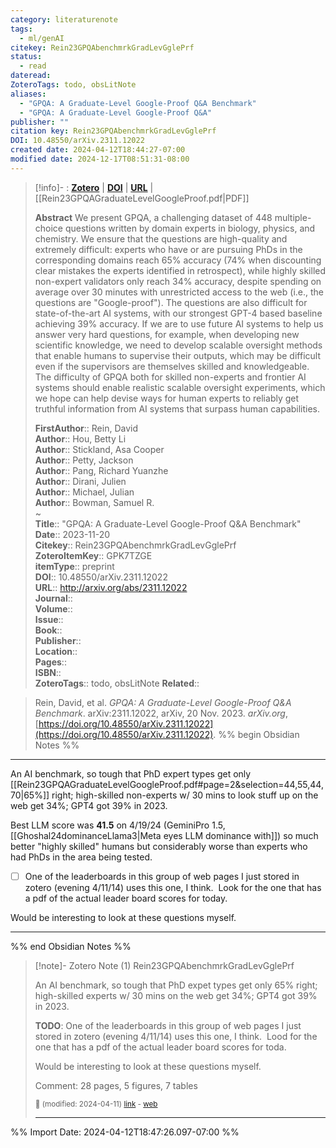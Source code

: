 ```yaml
---
category: literaturenote
tags:
  - ml/genAI
citekey: Rein23GPQAbenchmrkGradLevGglePrf
status:
  - read
dateread: 
ZoteroTags: todo, obsLitNote
aliases:
  - "GPQA: A Graduate-Level Google-Proof Q&A Benchmark"
  - "GPQA: A Graduate-Level Google-Proof Q&A"
publisher: ""
citation key: Rein23GPQAbenchmrkGradLevGglePrf
DOI: 10.48550/arXiv.2311.12022
created date: 2024-04-12T18:44:27-07:00
modified date: 2024-12-17T08:51:31-08:00
---
```


> [!info]- : [**Zotero**](zotero://select/library/items/GPK7TZGE)  | [**DOI**](https://doi.org/10.48550/arXiv.2311.12022)  | [**URL**](http://arxiv.org/abs/2311.12022) | [[Rein23GPQAGraduateLevelGoogleProof.pdf|PDF]]
>
> 
> **Abstract**
> We present GPQA, a challenging dataset of 448 multiple-choice questions written by domain experts in biology, physics, and chemistry. We ensure that the questions are high-quality and extremely difficult: experts who have or are pursuing PhDs in the corresponding domains reach 65% accuracy (74% when discounting clear mistakes the experts identified in retrospect), while highly skilled non-expert validators only reach 34% accuracy, despite spending on average over 30 minutes with unrestricted access to the web (i.e., the questions are "Google-proof"). The questions are also difficult for state-of-the-art AI systems, with our strongest GPT-4 based baseline achieving 39% accuracy. If we are to use future AI systems to help us answer very hard questions, for example, when developing new scientific knowledge, we need to develop scalable oversight methods that enable humans to supervise their outputs, which may be difficult even if the supervisors are themselves skilled and knowledgeable. The difficulty of GPQA both for skilled non-experts and frontier AI systems should enable realistic scalable oversight experiments, which we hope can help devise ways for human experts to reliably get truthful information from AI systems that surpass human capabilities.
> 
> 
> **FirstAuthor**:: Rein, David  
> **Author**:: Hou, Betty Li  
> **Author**:: Stickland, Asa Cooper  
> **Author**:: Petty, Jackson  
> **Author**:: Pang, Richard Yuanzhe  
> **Author**:: Dirani, Julien  
> **Author**:: Michael, Julian  
> **Author**:: Bowman, Samuel R.  
~    
> **Title**:: "GPQA: A Graduate-Level Google-Proof Q&A Benchmark"  
> **Date**:: 2023-11-20  
> **Citekey**:: Rein23GPQAbenchmrkGradLevGglePrf  
> **ZoteroItemKey**:: GPK7TZGE  
> **itemType**:: preprint  
> **DOI**:: 10.48550/arXiv.2311.12022  
> **URL**:: http://arxiv.org/abs/2311.12022  
> **Journal**::   
> **Volume**::   
> **Issue**::   
> **Book**::   
> **Publisher**::   
> **Location**::    
> **Pages**::   
> **ISBN**::   
> **ZoteroTags**:: todo, obsLitNote
>**Related**:: 

> Rein, David, et al. _GPQA: A Graduate-Level Google-Proof Q&A Benchmark_. arXiv:2311.12022, arXiv, 20 Nov. 2023. _arXiv.org_, [https://doi.org/10.48550/arXiv.2311.12022](https://doi.org/10.48550/arXiv.2311.12022).
%% begin Obsidian Notes %%
___

An AI benchmark, so tough that PhD expert types get only [[Rein23GPQAGraduateLevelGoogleProof.pdf#page=2&selection=44,55,44,70|65%]] right; high-skilled non-experts w/ 30 mins to look stuff up on the web get 34%; GPT4 got 39% in 2023.

Best LLM score was **41.5** on 4/19/24 (GeminiPro 1.5,  [[Ghoshal24dominanceLlama3|Meta eyes LLM dominance with]]) so much better "highly skilled" humans but considerably worse than experts who had PhDs in the area being tested.

- [ ] One of the leaderboards in this group of web pages I just stored in zotero (evening 4/11/14) uses this one, I think.  Look for the one that has a pdf of the actual leader board scores for today.

Would be interesting to look at these questions myself.
___
%% end Obsidian Notes %%

> [!note]- Zotero Note (1)
> Rein23GPQAbenchmrkGradLevGglePrf
> 
> An AI benchmark, so tough that PhD expet types get only 65% right; high-skilled experts w/ 30 mins on the web get 34%; GPT4 got 39% in 2023.
> 
> **TODO**: One of the leaderboards in this group of web pages I just stored in zotero (evening 4/11/14) uses this one, I think.  Lood for the one that has a pdf of the actual leader board scores for toda.
> 
> Would be interesting to look at these questions myself.
> 
> Comment: 28 pages, 5 figures, 7 tables
> 
> <small>📝️ (modified: 2024-04-11) [link](zotero://select/library/items/KNMPH3YG) - [web](http://zotero.org/users/60638/items/KNMPH3YG)</small>
>  
> ---




%% Import Date: 2024-04-12T18:47:26.097-07:00 %%
